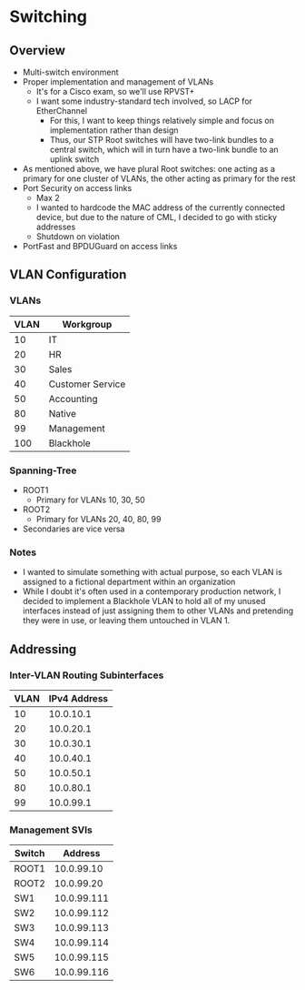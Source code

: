 # Switching

## Overview

- Multi-switch environment
- Proper implementation and management of VLANs
  - It's for a Cisco exam, so we'll use RPVST+
  - I want some industry-standard tech involved, so LACP for EtherChannel
    - For this, I want to keep things relatively simple and focus on implementation rather than design
    - Thus, our STP Root switches will have two-link bundles to a central switch, which will in turn have a two-link bundle to an uplink switch
- As mentioned above, we have plural Root switches: one acting as a primary for one cluster of VLANs, the other acting as primary for the rest
- Port Security on access links
  - Max 2
  - I wanted to hardcode the MAC address of the currently connected device, but due to the nature of CML, I decided to go with sticky addresses
  - Shutdown on violation
- PortFast and BPDUGuard on access links

## VLAN Configuration

### VLANs

| VLAN | Workgroup        |
| ---- | ---------------- |
| 10   | IT               |
| 20   | HR               |
| 30   | Sales            |
| 40   | Customer Service |
| 50   | Accounting       |
| 80   | Native           |
| 99   | Management       |
| 100  | Blackhole        |

### Spanning-Tree

- ROOT1
  - Primary for VLANs 10, 30, 50
- ROOT2
  - Primary for VLANs 20, 40, 80, 99
- Secondaries are vice versa

### Notes

- I wanted to simulate something with actual purpose, so each VLAN is assigned to a fictional department within an organization
- While I doubt it's often used in a contemporary production network, I decided to implement a Blackhole VLAN to hold all of my unused interfaces instead of just assigning them to other VLANs and pretending they were in use, or leaving them untouched in VLAN 1.

## Addressing

### Inter-VLAN Routing Subinterfaces

| VLAN | IPv4 Address |
| ---- | ------------ |
| 10   | 10.0.10.1    |
| 20   | 10.0.20.1    |
| 30   | 10.0.30.1    |
| 40   | 10.0.40.1    |
| 50   | 10.0.50.1    |
| 80   | 10.0.80.1    |
| 99   | 10.0.99.1    |

### Management SVIs

| Switch | Address     |
| ------ | ----------- |
| ROOT1  | 10.0.99.10  |
| ROOT2  | 10.0.99.20  |
| SW1    | 10.0.99.111 |
| SW2    | 10.0.99.112 |
| SW3    | 10.0.99.113 |
| SW4    | 10.0.99.114 |
| SW5    | 10.0.99.115 |
| SW6    | 10.0.99.116 |
